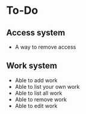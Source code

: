 # To-Do

## Access system

 - A way to remove access

## Work system

 - Able to add work
 - Able to list your own work
 - Able to list all work
 - Able to remove work
 - Able to edit work